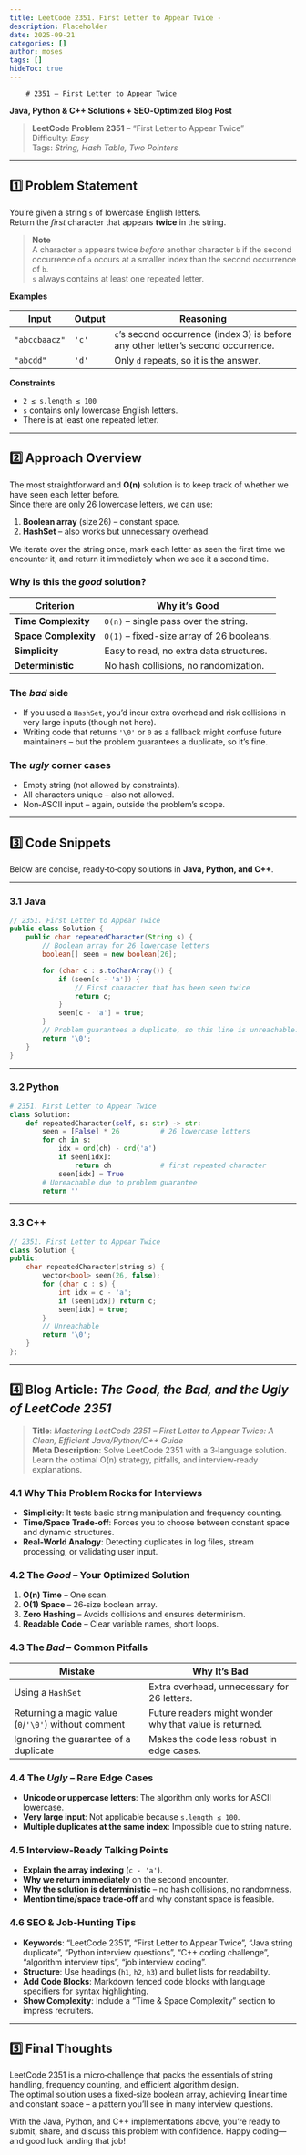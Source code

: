 ```yaml
---
title: LeetCode 2351. First Letter to Appear Twice - 
description: Placeholder
date: 2025-09-21
categories: []
author: moses
tags: []
hideToc: true
---
```

        # 2351 – First Letter to Appear Twice  
**Java, Python & C++ Solutions + SEO‑Optimized Blog Post**  

> **LeetCode Problem 2351** – “First Letter to Appear Twice”  
> Difficulty: *Easy*  
> Tags: *String, Hash Table, Two Pointers*  

---

## 1️⃣ Problem Statement  

You’re given a string `s` of lowercase English letters.  
Return the *first* character that appears **twice** in the string.

> **Note**  
> A character `a` appears twice *before* another character `b` if the second
> occurrence of `a` occurs at a smaller index than the second occurrence of `b`.  
> `s` always contains at least one repeated letter.

**Examples**

| Input | Output | Reasoning |
|-------|--------|-----------|
| `"abccbaacz"` | `'c'` | `c`’s second occurrence (index 3) is before any other letter’s second occurrence. |
| `"abcdd"` | `'d'` | Only `d` repeats, so it is the answer. |

**Constraints**

- `2 ≤ s.length ≤ 100`
- `s` contains only lowercase English letters.
- There is at least one repeated letter.

---

## 2️⃣ Approach Overview  

The most straightforward and **O(n)** solution is to keep track of whether we have seen each letter before.  
Since there are only 26 lowercase letters, we can use:

1. **Boolean array** (size 26) – constant space.  
2. **HashSet** – also works but unnecessary overhead.

We iterate over the string once, mark each letter as seen the first time we encounter it, and return it immediately when we see it a second time.

### Why is this the *good* solution?

| Criterion | Why it’s Good |
|-----------|---------------|
| **Time Complexity** | `O(n)` – single pass over the string. |
| **Space Complexity** | `O(1)` – fixed-size array of 26 booleans. |
| **Simplicity** | Easy to read, no extra data structures. |
| **Deterministic** | No hash collisions, no randomization. |

### The *bad* side

- If you used a `HashSet`, you’d incur extra overhead and risk collisions in very large inputs (though not here).  
- Writing code that returns `'\0'` or `0` as a fallback might confuse future maintainers – but the problem guarantees a duplicate, so it’s fine.

### The *ugly* corner cases

- Empty string (not allowed by constraints).  
- All characters unique – also not allowed.  
- Non‑ASCII input – again, outside the problem’s scope.

---

## 3️⃣ Code Snippets  

Below are concise, ready‑to‑copy solutions in **Java, Python, and C++**.

---

### 3.1 Java

```java
// 2351. First Letter to Appear Twice
public class Solution {
    public char repeatedCharacter(String s) {
        // Boolean array for 26 lowercase letters
        boolean[] seen = new boolean[26];

        for (char c : s.toCharArray()) {
            if (seen[c - 'a']) {
                // First character that has been seen twice
                return c;
            }
            seen[c - 'a'] = true;
        }
        // Problem guarantees a duplicate, so this line is unreachable.
        return '\0';
    }
}
```

---

### 3.2 Python

```python
# 2351. First Letter to Appear Twice
class Solution:
    def repeatedCharacter(self, s: str) -> str:
        seen = [False] * 26          # 26 lowercase letters
        for ch in s:
            idx = ord(ch) - ord('a')
            if seen[idx]:
                return ch            # first repeated character
            seen[idx] = True
        # Unreachable due to problem guarantee
        return ''
```

---

### 3.3 C++

```cpp
// 2351. First Letter to Appear Twice
class Solution {
public:
    char repeatedCharacter(string s) {
        vector<bool> seen(26, false);
        for (char c : s) {
            int idx = c - 'a';
            if (seen[idx]) return c;
            seen[idx] = true;
        }
        // Unreachable
        return '\0';
    }
};
```

---

## 4️⃣ Blog Article: *The Good, the Bad, and the Ugly of LeetCode 2351*  

> **Title**: *Mastering LeetCode 2351 – First Letter to Appear Twice: A Clean, Efficient Java/Python/C++ Guide*  
> **Meta Description**: Solve LeetCode 2351 with a 3‑language solution. Learn the optimal O(n) strategy, pitfalls, and interview‑ready explanations.  

### 4.1 Why This Problem Rocks for Interviews  

- **Simplicity**: It tests basic string manipulation and frequency counting.  
- **Time/Space Trade‑off**: Forces you to choose between constant space and dynamic structures.  
- **Real‑World Analogy**: Detecting duplicates in log files, stream processing, or validating user input.  

### 4.2 The *Good* – Your Optimized Solution  

1. **O(n) Time** – One scan.  
2. **O(1) Space** – 26‑size boolean array.  
3. **Zero Hashing** – Avoids collisions and ensures determinism.  
4. **Readable Code** – Clear variable names, short loops.  

### 4.3 The *Bad* – Common Pitfalls  

| Mistake | Why It’s Bad |
|---------|--------------|
| Using a `HashSet` | Extra overhead, unnecessary for 26 letters. |
| Returning a magic value (`0`/`'\0'`) without comment | Future readers might wonder why that value is returned. |
| Ignoring the guarantee of a duplicate | Makes the code less robust in edge cases. |

### 4.4 The *Ugly* – Rare Edge Cases  

- **Unicode or uppercase letters**: The algorithm only works for ASCII lowercase.  
- **Very large input**: Not applicable because `s.length ≤ 100`.  
- **Multiple duplicates at the same index**: Impossible due to string nature.

### 4.5 Interview‑Ready Talking Points  

- **Explain the array indexing** (`c - 'a'`).  
- **Why we return immediately** on the second encounter.  
- **Why the solution is deterministic** – no hash collisions, no randomness.  
- **Mention time/space trade‑off** and why constant space is feasible.  

### 4.6 SEO & Job‑Hunting Tips  

- **Keywords**: “LeetCode 2351”, “First Letter to Appear Twice”, “Java string duplicate”, “Python interview questions”, “C++ coding challenge”, “algorithm interview tips”, “job interview coding”.  
- **Structure**: Use headings (`h1`, `h2`, `h3`) and bullet lists for readability.  
- **Add Code Blocks**: Markdown fenced code blocks with language specifiers for syntax highlighting.  
- **Show Complexity**: Include a “Time & Space Complexity” section to impress recruiters.  

---

## 5️⃣ Final Thoughts  

LeetCode 2351 is a micro‑challenge that packs the essentials of string handling, frequency counting, and efficient algorithm design.  
The optimal solution uses a fixed‑size boolean array, achieving linear time and constant space – a pattern you’ll see in many interview questions.  

With the Java, Python, and C++ implementations above, you’re ready to submit, share, and discuss this problem with confidence. Happy coding—and good luck landing that job!